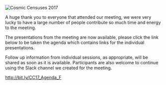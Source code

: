 ![Cosmic Censuses 2017]({{site-url}}/assets/images/ConfGp.jpg "Cosmic Censuses 2017")

A huge thank you to everyone that attended our meeting, we were very lucky to have a large number of people contribute so much time and energy to the meeting. 

The presentations from the meeting are now available, please click the link below to be taken the agenda which contains links for the individual presentations.

Follow up information from individual sessions, as appropriate, will be shared as soon as it is available. Participants are also welcome to continue using the Slack channel we created for the meeting.

<http://bit.ly/CC17_Agenda_F> 




